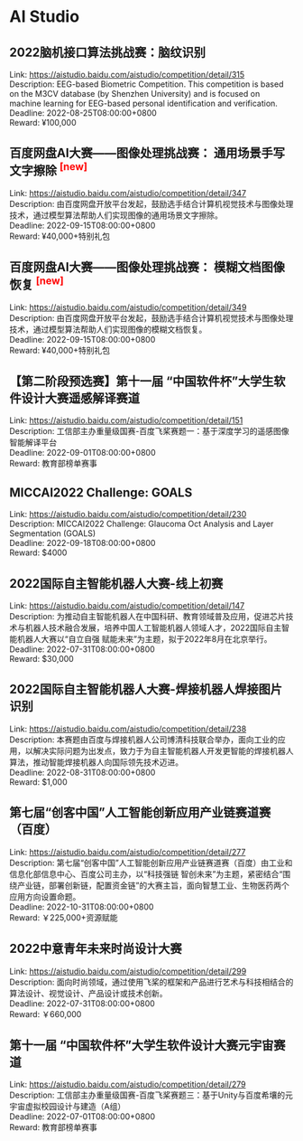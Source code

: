# AI Studio



## 2022脑机接口算法挑战赛：脑纹识别

Link: https://aistudio.baidu.com/aistudio/competition/detail/315  
Description: EEG-based Biometric Competition. This competition is based on the M3CV database (by Shenzhen University) and is focused on machine learning for EEG-based personal identification and verification.  
Deadline: 2022-08-25T08:00:00+0800  
Reward: ¥100,000  


## 百度网盘AI大赛——图像处理挑战赛： 通用场景手写文字擦除 <sup style="color:red">[new]<sup>  

Link: https://aistudio.baidu.com/aistudio/competition/detail/347  
Description: 由百度网盘开放平台发起，鼓励选手结合计算机视觉技术与图像处理技术，通过模型算法帮助人们实现图像的通用场景文字擦除。  
Deadline: 2022-09-15T08:00:00+0800  
Reward: ¥40,000+特别礼包  


## 百度网盘AI大赛——图像处理挑战赛： 模糊文档图像恢复 <sup style="color:red">[new]<sup>  

Link: https://aistudio.baidu.com/aistudio/competition/detail/349  
Description: 由百度网盘开放平台发起，鼓励选手结合计算机视觉技术与图像处理技术，通过模型算法帮助人们实现图像的模糊文档恢复。  
Deadline: 2022-09-15T08:00:00+0800  
Reward: ¥40,000+特别礼包  


## 【第二阶段预选赛】第十一届 “中国软件杯”大学生软件设计大赛遥感解译赛道

Link: https://aistudio.baidu.com/aistudio/competition/detail/151  
Description: 工信部主办重量级国赛-百度飞桨赛题一：基于深度学习的遥感图像智能解译平台  
Deadline: 2022-09-01T08:00:00+0800  
Reward: 教育部榜单赛事  


## MICCAI2022 Challenge: GOALS

Link: https://aistudio.baidu.com/aistudio/competition/detail/230  
Description: MICCAI2022 Challenge: Glaucoma Oct Analysis and Layer Segmentation (GOALS)  
Deadline: 2022-09-18T08:00:00+0800  
Reward: $4000  


## 2022国际自主智能机器人大赛-线上初赛

Link: https://aistudio.baidu.com/aistudio/competition/detail/147  
Description: 为推动自主智能机器人在中国科研、教育领域普及应用，促进芯片技术与机器人技术融合发展，培养中国人工智能机器人领域人才，2022国际自主智能机器人大赛以“自立自强 赋能未来”为主题，拟于2022年8月在北京举行。  
Deadline: 2022-07-31T08:00:00+0800  
Reward: $30,000  


## 2022国际自主智能机器人大赛-焊接机器人焊接图片识别

Link: https://aistudio.baidu.com/aistudio/competition/detail/238  
Description: 本赛题由百度与焊接机器人公司博清科技联合举办，面向工业的应用，以解决实际问题为出发点，致力于为自主智能机器人开发更智能的焊接机器人算法，推动智能焊接机器人向国际领先技术迈进。  
Deadline: 2022-08-31T08:00:00+0800  
Reward: $1,000  


## 第七届“创客中国”人工智能创新应用产业链赛道赛（百度）

Link: https://aistudio.baidu.com/aistudio/competition/detail/277  
Description: 第七届“创客中国”人工智能创新应用产业链赛道赛（百度）由工业和信息化部信息中心、百度公司主办，以“科技强链 智创未来”为主题，紧密结合“围绕产业链，部署创新链，配置资金链”的大赛主旨，面向智慧工业、生物医药两个应用方向设置命题。  
Deadline: 2022-10-31T08:00:00+0800  
Reward: ￥225,000+资源赋能  


## 2022中意青年未来时尚设计大赛

Link: https://aistudio.baidu.com/aistudio/competition/detail/299  
Description: 面向时尚领域，通过使用飞桨的框架和产品进行艺术与科技相结合的算法设计、视觉设计、产品设计或技术创新。  
Deadline: 2022-07-31T08:00:00+0800  
Reward: ￥660,000  


## 第十一届 “中国软件杯”大学生软件设计大赛元宇宙赛道

Link: https://aistudio.baidu.com/aistudio/competition/detail/279  
Description: 工信部主办重量级国赛-百度飞桨赛题三：基于Unity与百度希壤的元宇宙虚拟校园设计与建造（A组）  
Deadline: 2022-07-01T08:00:00+0800  
Reward: 教育部榜单赛事  

